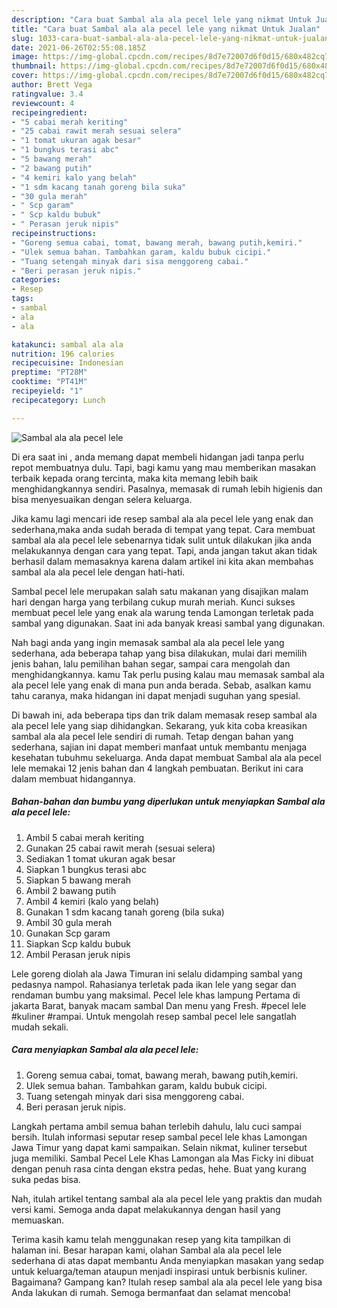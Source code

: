 ```yaml
---
description: "Cara buat Sambal ala ala pecel lele yang nikmat Untuk Jualan"
title: "Cara buat Sambal ala ala pecel lele yang nikmat Untuk Jualan"
slug: 1033-cara-buat-sambal-ala-ala-pecel-lele-yang-nikmat-untuk-jualan
date: 2021-06-26T02:55:08.185Z
image: https://img-global.cpcdn.com/recipes/8d7e72007d6f0d15/680x482cq70/sambal-ala-ala-pecel-lele-foto-resep-utama.jpg
thumbnail: https://img-global.cpcdn.com/recipes/8d7e72007d6f0d15/680x482cq70/sambal-ala-ala-pecel-lele-foto-resep-utama.jpg
cover: https://img-global.cpcdn.com/recipes/8d7e72007d6f0d15/680x482cq70/sambal-ala-ala-pecel-lele-foto-resep-utama.jpg
author: Brett Vega
ratingvalue: 3.4
reviewcount: 4
recipeingredient:
- "5 cabai merah keriting"
- "25 cabai rawit merah sesuai selera"
- "1 tomat ukuran agak besar"
- "1 bungkus terasi abc"
- "5 bawang merah"
- "2 bawang putih"
- "4 kemiri kalo yang belah"
- "1 sdm kacang tanah goreng bila suka"
- "30 gula merah"
- " Scp garam"
- " Scp kaldu bubuk"
- " Perasan jeruk nipis"
recipeinstructions:
- "Goreng semua cabai, tomat, bawang merah, bawang putih,kemiri."
- "Ulek semua bahan. Tambahkan garam, kaldu bubuk cicipi."
- "Tuang setengah minyak dari sisa menggoreng cabai."
- "Beri perasan jeruk nipis."
categories:
- Resep
tags:
- sambal
- ala
- ala

katakunci: sambal ala ala 
nutrition: 196 calories
recipecuisine: Indonesian
preptime: "PT28M"
cooktime: "PT41M"
recipeyield: "1"
recipecategory: Lunch

---
```



![Sambal ala ala pecel lele](https://img-global.cpcdn.com/recipes/8d7e72007d6f0d15/680x482cq70/sambal-ala-ala-pecel-lele-foto-resep-utama.jpg)

Di era  saat ini , anda memang dapat membeli hidangan jadi tanpa perlu repot membuatnya dulu. Tapi, bagi kamu yang mau memberikan masakan terbaik kepada orang tercinta, maka kita memang lebih baik menghidangkannya sendiri. Pasalnya, memasak di rumah lebih higienis dan bisa menyesuaikan dengan selera keluarga.

Jika kamu lagi mencari ide resep sambal ala ala pecel lele yang enak dan sederhana,maka anda sudah berada di tempat yang tepat. Cara membuat sambal ala ala pecel lele  sebenarnya tidak sulit untuk dilakukan jika anda melakukannya dengan cara yang tepat. Tapi, anda jangan takut akan tidak berhasil dalam memasaknya 
karena dalam artikel ini kita akan membahas sambal ala ala pecel lele dengan hati-hati.  

Sambal pecel lele merupakan salah satu makanan yang disajikan malam hari dengan harga yang terbilang cukup murah meriah. Kunci sukses membuat pecel lele yang enak ala warung tenda Lamongan terletak pada sambal yang digunakan. Saat ini ada banyak kreasi sambal yang digunakan.

Nah bagi anda yang ingin memasak sambal ala ala pecel lele yang sederhana, ada beberapa tahap yang bisa dilakukan, mulai dari memilih jenis bahan, lalu pemilihan bahan segar, sampai cara mengolah dan menghidangkannya. kamu Tak perlu pusing kalau mau memasak sambal ala ala pecel lele yang enak di mana pun anda berada. Sebab, asalkan kamu  tahu caranya, maka hidangan ini dapat menjadi suguhan yang spesial.

Di bawah ini, ada beberapa tips dan trik dalam memasak resep sambal ala ala pecel lele yang siap dihidangkan. Sekarang, yuk kita coba kreasikan sambal ala ala pecel lele sendiri di rumah. Tetap dengan bahan yang sederhana, sajian ini dapat memberi manfaat untuk membantu menjaga kesehatan tubuhmu sekeluarga. Anda dapat membuat Sambal ala ala pecel lele memakai 12 jenis bahan dan 4 langkah pembuatan. Berikut ini cara dalam membuat hidangannya.

<!--inarticleads1-->

##### Bahan-bahan dan bumbu yang diperlukan untuk menyiapkan Sambal ala ala pecel lele:

1. Ambil 5 cabai merah keriting
1. Gunakan 25 cabai rawit merah (sesuai selera)
1. Sediakan 1 tomat ukuran agak besar
1. Siapkan 1 bungkus terasi abc
1. Siapkan 5 bawang merah
1. Ambil 2 bawang putih
1. Ambil 4 kemiri (kalo yang belah)
1. Gunakan 1 sdm kacang tanah goreng (bila suka)
1. Ambil 30 gula merah
1. Gunakan  Scp garam
1. Siapkan  Scp kaldu bubuk
1. Ambil  Perasan jeruk nipis


Lele goreng diolah ala Jawa Timuran ini selalu didamping sambal yang pedasnya nampol. Rahasianya terletak pada ikan lele yang segar dan rendaman bumbu yang maksimal. Pecel lele khas lampung Pertama di jakarta Barat, banyak macam sambal Dan menu yang Fresh. #pecel lele #kuliner #rampai. Untuk mengolah resep sambal pecel lele sangatlah mudah sekali. 

<!--inarticleads2-->

##### Cara menyiapkan Sambal ala ala pecel lele:

1. Goreng semua cabai, tomat, bawang merah, bawang putih,kemiri.
1. Ulek semua bahan. Tambahkan garam, kaldu bubuk cicipi.
1. Tuang setengah minyak dari sisa menggoreng cabai.
1. Beri perasan jeruk nipis.


Langkah pertama ambil semua bahan terlebih dahulu, lalu cuci sampai bersih. Itulah informasi seputar resep sambal pecel lele khas Lamongan Jawa Timur yang dapat kami sampaikan. Selain nikmat, kuliner tersebut juga memiliki. Sambal Pecel Lele Khas Lamongan ala Mas Ficky ini dibuat dengan penuh rasa cinta dengan ekstra pedas, hehe. Buat yang kurang suka pedas bisa. 

Nah, itulah artikel tentang  sambal ala ala pecel lele  yang praktis dan mudah versi kami. Semoga anda dapat melakukannya dengan hasil yang memuaskan. 

Terima kasih kamu telah menggunakan resep yang kita tampilkan di halaman ini. Besar harapan kami, olahan  Sambal ala ala pecel lele sederhana di atas dapat membantu Anda menyiapkan masakan yang sedap untuk keluarga/teman ataupun menjadi inspirasi untuk berbisnis kuliner. Bagaimana? Gampang kan? Itulah resep sambal ala ala pecel lele yang bisa Anda lakukan di rumah. Semoga bermanfaat dan selamat mencoba!

